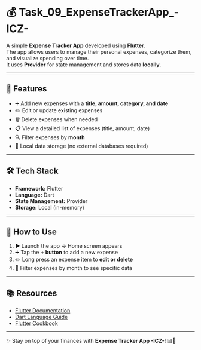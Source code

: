 # 💰 Task_09_ExpenseTrackerApp_-ICZ-  

A simple **Expense Tracker App** developed using **Flutter**.  
The app allows users to manage their personal expenses, categorize them, and visualize spending over time.  
It uses **Provider** for state management and stores data **locally**.  

---


## 🚀 Features  
- ➕ Add new expenses with a **title, amount, category, and date**  
- ✏️ Edit or update existing expenses  
- 🗑️ Delete expenses when needed  
- 📋 View a detailed list of expenses (title, amount, date)  
- 🔍 Filter expenses by **month**  
- 💾 Local data storage (no external databases required)  

---

## 🛠️ Tech Stack  
- **Framework:** Flutter  
- **Language:** Dart  
- **State Management:** Provider  
- **Storage:** Local (in-memory)  

---

## 🏁 How to Use  
1. ▶️ Launch the app → Home screen appears  
2. ➕ Tap the **+ button** to add a new expense  
3. ✏️ Long press an expense item to **edit or delete**  
4. 📅 Filter expenses by month to see specific data  

---

## 📚 Resources  
- [Flutter Documentation](https://docs.flutter.dev/)  
- [Dart Language Guide](https://dart.dev/guides)  
- [Flutter Cookbook](https://docs.flutter.dev/cookbook)  

---

✨ Stay on top of your finances with **Expense Tracker App -ICZ-**! 📊💸  
